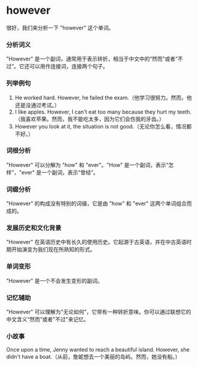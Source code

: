 # however

很好，我们来分析一下 "however" 这个单词。

  

### 分析词义

  

"However" 是一个副词，通常用于表示转折，相当于中文中的“然而”或者“不过”。它还可以用作连接词，连接两个句子。

  

### 列举例句

  

1.  He worked hard. However, he failed the exam.（他学习很努力。然而，他还是没通过考试。）
2.  I like apples. However, I can't eat too many because they hurt my teeth.（我喜欢苹果。然而，我不能吃太多，因为它们会伤我的牙齿。）
3.  However you look at it, the situation is not good.（无论你怎么看，情况都不好。）

  

### 词根分析

  

"However" 可以分解为 "how" 和 "ever"。"How" 是一个副词，表示“怎样”，"ever" 是一个副词，表示“曾经”。

  

### 词缀分析

  

"However" 的构成没有特别的词缀，它是由 "how" 和 "ever" 这两个单词组合而成的。

  

### 发展历史和文化背景

  

"However" 在英语历史中有长久的使用历史。它起源于古英语，并在中古英语时期开始演变为我们现在所熟知的形式。

  

### 单词变形

  

"However" 是一个不会发生变形的副词。

  

### 记忆辅助

  

"However" 可以理解为"无论如何”，它带有一种转折意味。你可以通过联想它的中文含义“然而”或者"不过"来记忆。

  

### 小故事

  

Once upon a time, Jenny wanted to reach a beautiful island. However, she didn't have a boat.（从前，詹妮想去一个美丽的岛屿。然而，她没有船。）
